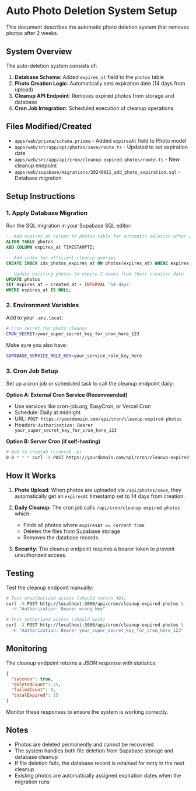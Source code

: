 # Auto Photo Deletion System Setup

This document describes the automatic photo deletion system that removes photos after 2 weeks.

## System Overview

The auto-deletion system consists of:

1. **Database Schema**: Added `expires_at` field to the `photos` table
2. **Photo Creation Logic**: Automatically sets expiration date (14 days from upload)
3. **Cleanup API Endpoint**: Removes expired photos from storage and database
4. **Cron Job Integration**: Scheduled execution of cleanup operations

## Files Modified/Created

- `apps/web/prisma/schema.prisma` - Added `expiresAt` field to Photo model
- `apps/web/src/app/api/photos/save/route.ts` - Updated to set expiration date
- `apps/web/src/app/api/cron/cleanup-expired-photos/route.ts` - New cleanup endpoint
- `apps/web/supabase/migrations/20240921_add_photo_expiration.sql` - Database migration

## Setup Instructions

### 1. Apply Database Migration

Run the SQL migration in your Supabase SQL editor:

```sql
-- Add expires_at column to photos table for automatic deletion after 2 weeks
ALTER TABLE photos
ADD COLUMN expires_at TIMESTAMPTZ;

-- Add index for efficient cleanup queries
CREATE INDEX idx_photos_expires_at ON photos(expires_at) WHERE expires_at IS NOT NULL;

-- Update existing photos to expire 2 weeks from their creation date
UPDATE photos
SET expires_at = created_at + INTERVAL '14 days'
WHERE expires_at IS NULL;
```

### 2. Environment Variables

Add to your `.env.local`:

```bash
# Cron secret for photo cleanup
CRON_SECRET=your_super_secret_key_for_cron_here_123
```

Make sure you also have:
```bash
SUPABASE_SERVICE_ROLE_KEY=your_service_role_key_here
```

### 3. Cron Job Setup

Set up a cron job or scheduled task to call the cleanup endpoint daily:

**Option A: External Cron Service (Recommended)**
- Use services like cron-job.org, EasyCron, or Vercel Cron
- Schedule: Daily at midnight
- URL: `POST https://yourdomain.com/api/cron/cleanup-expired-photos`
- Headers: `Authorization: Bearer your_super_secret_key_for_cron_here_123`

**Option B: Server Cron (if self-hosting)**
```bash
# Add to crontab (crontab -e)
0 0 * * * curl -X POST https://yourdomain.com/api/cron/cleanup-expired-photos -H "Authorization: Bearer your_super_secret_key_for_cron_here_123"
```

## How It Works

1. **Photo Upload**: When photos are uploaded via `/api/photos/save`, they automatically get an `expiresAt` timestamp set to 14 days from creation.

2. **Daily Cleanup**: The cron job calls `/api/cron/cleanup-expired-photos` which:
   - Finds all photos where `expiresAt <= current time`
   - Deletes the files from Supabase storage
   - Removes the database records

3. **Security**: The cleanup endpoint requires a bearer token to prevent unauthorized access.

## Testing

Test the cleanup endpoint manually:

```bash
# Test unauthorized access (should return 401)
curl -X POST http://localhost:3000/api/cron/cleanup-expired-photos \
  -H "Authorization: Bearer wrong_key"

# Test authorized access (should work)
curl -X POST http://localhost:3000/api/cron/cleanup-expired-photos \
  -H "Authorization: Bearer your_super_secret_key_for_cron_here_123"
```

## Monitoring

The cleanup endpoint returns a JSON response with statistics:

```json
{
  "success": true,
  "deletedCount": 25,
  "failedCount": 0,
  "totalExpired": 25
}
```

Monitor these responses to ensure the system is working correctly.

## Notes

- Photos are deleted permanently and cannot be recovered
- The system handles both file deletion from Supabase storage and database cleanup
- If file deletion fails, the database record is retained for retry in the next cleanup
- Existing photos are automatically assigned expiration dates when the migration runs